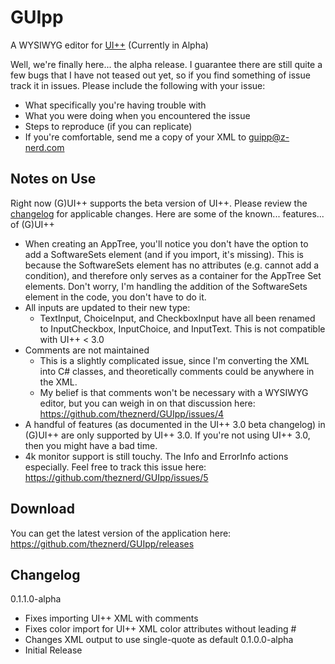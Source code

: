 # GUIpp
A WYSIWYG editor for [UI++](http://uiplusplus.configmgrftw.com) (Currently in Alpha)

Well, we're finally here... the alpha release. I guarantee there are still quite a few bugs that I have not teased out yet,
so if you find something of issue track it in issues. Please include the following with your issue:
 - What specifically you're having trouble with
 - What you were doing when you encountered the issue
 - Steps to reproduce (if you can replicate)
 - If you're comfortable, send me a copy of your XML to guipp@z-nerd.com
 
## Notes on Use
Right now (G)UI++ supports the beta version of UI++. Please review the [changelog](https://beta.uiplusplus.configmgrftw.com/download/) for applicable changes.
Here are some of the known... features... of (G)UI++
 - When creating an AppTree, you'll notice you don't have the option to add a SoftwareSets element (and if you import, it's missing). This is because
   the SoftwareSets element has no attributes (e.g. cannot add a condition), and therefore only serves as a container for the AppTree Set elements.
   Don't worry, I'm handling the addition of the SoftwareSets element in the code, you don't have to do it.
 - All inputs are updated to their new type:
   - TextInput, ChoiceInput, and CheckboxInput have all been renamed to InputCheckbox, InputChoice, and InputText. This is not compatible with UI++ < 3.0
 - Comments are not maintained
   - This is a slightly complicated issue, since I'm converting the XML into C# classes, and theoretically comments could be anywhere in the XML.
   - My belief is that comments won't be necessary with a WYSIWYG editor, but you can weigh in on that discussion here: https://github.com/theznerd/GUIpp/issues/4
 - A handful of features (as documented in the UI++ 3.0 beta changelog) in (G)UI++ are only supported by UI++ 3.0. If you're not using UI++
   3.0, then you might have a bad time.
 - 4k monitor support is still touchy. The Info and ErrorInfo actions especially. Feel free to track this issue here: https://github.com/theznerd/GUIpp/issues/5
 
 ## Download
 You can get the latest version of the application here: https://github.com/theznerd/GUIpp/releases
 
 ## Changelog
 0.1.1.0-alpha
  - Fixes importing UI++ XML with comments
  - Fixes color import for UI++ XML color attributes without leading #
  - Changes XML output to use single-quote as default
 0.1.0.0-alpha
  - Initial Release
